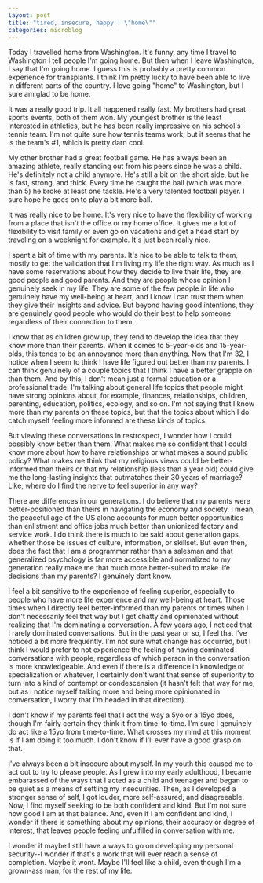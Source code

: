 ```yaml
---
layout: post
title: "tired, insecure, happy | \"home\""
categories: microblog
---
```


Today I travelled home from Washington. It's funny, any time I travel to Washington I tell people I'm going home. But then when I leave Washington, I say that I'm going home. I guess this is probably a pretty common experience for transplants. I think I'm pretty lucky to have been able to live in different parts of the country. I love going "home" to Washington, but I sure am glad to be home. 

It was a really good trip. It all happened really fast. My brothers had great sports events, both of them won. My youngest brother is the least interested in athletics, but he has been really impressive on his school's tennis team. I'm not quite sure how tennis teams work, but it seems that he is the team's #1, which is pretty darn cool. 

My other brother had a great football game. He has always been an amazing athlete, really standing out from his peers since he was a child. He's definitely not a child anymore. He's still a bit on the short side, but he is fast, strong, and thick. Every time he caught the ball (which was more than 5) he broke at least one tackle. He's a very talented football player. I sure hope he goes on to play a bit more ball.

It was really nice to be home. It's very nice to have the flexibility of working from a place that isn't the office or my home office. It gives me a lot of flexibility to visit family or even go on vacations and get a head start by traveling on a weeknight for example. It's just been really nice. 

I spent a bit of time with my parents. It's nice to be able to talk to them, mostly to get the validation that I'm living my life the right way. As much as I have some reservations about how they decide to live their life, they are good people and good parents. And they are people whose opinion I genuinely seek in my life. They are some of the few people in life who genuinely have my well-being at heart, and I know I can trust them when they give their insights and advice. But beyond having good intentions, they are genuinely good people who would do their best to help someone regardless of their connection to them. 

I know that as children grow up, they tend to develop the idea that they know more than their parents. When it comes to 5-year-olds and 15-year-olds, this tends to be an annoyance more than anything. Now that I'm 32, I notice when I seem to think I have life figured out better than my parents. I can think genuinely of a couple topics that I think I have a better grapple on than them. And by this, I don't mean just a formal education or a professional trade. I'm talking about general life topics that people might have strong opinions about, for example, finances, relationships, children, parenting, education, politics, ecology, and so on. I'm not saying that I know more than my parents on these topics, but that the topics
about which I do catch myself feeling more informed are these kinds of topics. 

But viewing these conversations in restrospect, I wonder how I could possibly know better than them. What makes me so confident that I could know more about how to have relationships or what makes a sound public policy? What makes me think that my religious views could be better-informed than theirs or that my relationship (less than a year old) could give me the long-lasting insights that outmatches their 30 years of marriage? Like, where do I find the nerve to feel superior in any way?

There are differences in our generations. I do believe that my parents were better-positioned than theirs in navigating the economy and society. I mean, the peaceful age of the US alone accounts for much better opportunities than enlistment and office jobs much better than unionized factory and service work. I do think there is much to be said about generation gaps, whether those be issues of culture, information, or skillset. But even then, does the fact that I am a programmer rather than a salesman and that generalized psychology is far more accessible and normalized to my generation really make me that much more better-suited to make life decisions than my parents? I genuinely dont know.

I feel a bit sensitive to the experience of feeling superior, especially to people who have more life experience and my well-being at heart. Those times when I directly feel better-informed than my parents or times when I don't necessarily feel that way but I get chatty and opinionated without realizing that I'm dominating a conversation. A few years ago, I noticed that I rarely dominated conversations. But in the past year or so, I feel that I've noticed a bit more frequently. I'm not sure what change has occurred, but I think I would prefer to not experience the feeling of having dominated conversations with people, regardless of which person in the conversation is more knowledgeable. And even if there is a difference in knowledge or specialization or whatever, I certainly don't want that sense of superiority to turn into a kind of contempt or condescension (it hasn't felt that way for me, but as I notice myself talking more and being more opinionated in conversation, I worry that I'm headed in that direction).

I don't know if my parents feel that I act the way a 5yo or a 15yo does, though I'm fairly certain they think it from time-to-time. I'm sure I genuinely do act like a 15yo from time-to-time. What crosses my mind at this moment is if I am doing it too much. I don't know if I'll ever have a good grasp on that. 

I've always been a bit insecure about myself. In my youth this caused me to act out to try to please people. As I grew into my early adulthood, I became embarassed of the ways that I acted as a child and teenager and began to be quiet as a means of settling my insecurities. Then, as I developed a stronger sense of self, I got louder, more self-assured, and disagreeable. Now, I find myself seeking to be both confident and kind. But I'm not sure how good I am at that balance. And, even if I am confident and kind, I wonder if there is something about my opinions, their accuracy or degree of interest, that leaves people feeling unfulfilled in conversation with me. 

I wonder if maybe I still have a ways to go on developing my personal security--I wonder if that's a work that will ever reach a sense of completion. Maybe it wont. Maybe I'll feel like a child, even though I'm a grown-ass man, for the rest of my life.

